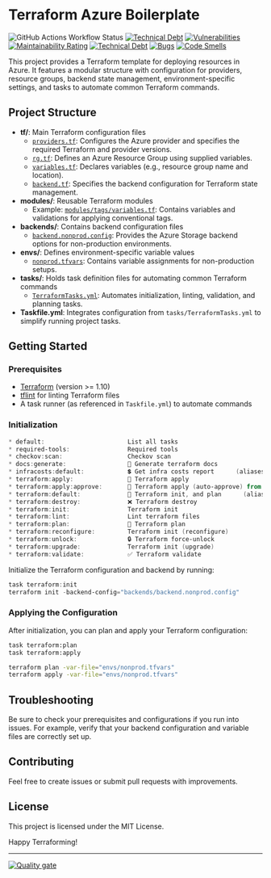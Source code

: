 # Terraform Azure Boilerplate

![GitHub Actions Workflow Status](https://img.shields.io/github/actions/workflow/status/alexandrejulien/terraform-az-boilerplate/.github%2Fworkflows%2Frelease.yml)
[![Technical Debt](https://sonarcloud.io/api/project_badges/measure?project=alexandrejulien_terraform-az-boilerplate&metric=sqale_index)](https://sonarcloud.io/summary/new_code?id=alexandrejulien_terraform-az-boilerplate)
[![Vulnerabilities](https://sonarcloud.io/api/project_badges/measure?project=alexandrejulien_terraform-az-boilerplate&metric=vulnerabilities)](https://sonarcloud.io/summary/new_code?id=alexandrejulien_terraform-az-boilerplate)
[![Maintainability Rating](https://sonarcloud.io/api/project_badges/measure?project=alexandrejulien_terraform-az-boilerplate&metric=sqale_rating)](https://sonarcloud.io/summary/new_code?id=alexandrejulien_terraform-az-boilerplate)
[![Technical Debt](https://sonarcloud.io/api/project_badges/measure?project=alexandrejulien_terraform-az-boilerplate&metric=sqale_index)](https://sonarcloud.io/summary/new_code?id=alexandrejulien_terraform-az-boilerplate)
[![Bugs](https://sonarcloud.io/api/project_badges/measure?project=alexandrejulien_terraform-az-boilerplate&metric=bugs)](https://sonarcloud.io/summary/new_code?id=alexandrejulien_terraform-az-boilerplate)
[![Code Smells](https://sonarcloud.io/api/project_badges/measure?project=alexandrejulien_terraform-az-boilerplate&metric=code_smells)](https://sonarcloud.io/summary/new_code?id=alexandrejulien_terraform-az-boilerplate)

This project provides a Terraform template for deploying resources in Azure. It features a modular structure with configuration for providers, resource groups, backend state management, environment-specific settings, and tasks to automate common Terraform commands.

## Project Structure

- **tf/**: Main Terraform configuration files
  - [`providers.tf`](d:\Dev\Github\terraform-az-boilerplate\tf\providers.tf): Configures the Azure provider and specifies the required Terraform and provider versions.
  - [`rg.tf`](d:\Dev\Github\terraform-az-boilerplate\tf\rg.tf): Defines an Azure Resource Group using supplied variables.
  - [`variables.tf`](d:\Dev\Github\terraform-az-boilerplate\tf\variables.tf): Declares variables (e.g., resource group name and location).
  - [`backend.tf`](d:\Dev\Github\terraform-az-boilerplate\tf\backend.tf): Specifies the backend configuration for Terraform state management.
- **modules/**: Reusable Terraform modules
  - Example: [`modules/tags/variables.tf`](d:\Dev\Github\terraform-az-boilerplate\modules\tags\variables.tf): Contains variables and validations for applying conventional tags.
- **backends/**: Contains backend configuration files
  - [`backend.nonprod.config`](d:\Dev\Github\terraform-az-boilerplate\backends\backend.nonprod.config): Provides the Azure Storage backend options for non-production environments.
- **envs/**: Defines environment-specific variable values
  - [`nonprod.tfvars`](d:\Dev\Github\terraform-az-boilerplate\envs\nonprod.tfvars): Contains variable assignments for non-production setups.
- **tasks/**: Holds task definition files for automating common Terraform commands
  - [`TerraformTasks.yml`](d:\Dev\Github\terraform-az-boilerplate\tasks\TerraformTasks.yml): Automates initialization, linting, validation, and planning tasks.
- **Taskfile.yml**: Integrates configuration from `tasks/TerraformTasks.yml` to simplify running project tasks.

## Getting Started

### Prerequisites

- [Terraform](https://www.terraform.io/downloads.html) (version >= 1.10)
- [tflint](https://github.com/terraform-linters/tflint) for linting Terraform files
- A task runner (as referenced in `Taskfile.yml`) to automate commands

### Initialization

```ps1
* default:                       List all tasks
* required-tools:                Required tools
* checkov:scan:                  Checkov scan
* docs:generate:                 📄 Generate terraform docs
* infracosts:default:            💲 Get infra costs report      (aliases: infracosts)
* terraform:apply:               🚀 Terraform apply
* terraform:apply:approve:       🚀 Terraform apply (auto-approve) from plan
* terraform:default:             🚀 Terraform init, and plan      (aliases: terraform)
* terraform:destroy:             ❌ Terraform destroy
* terraform:init:                Terraform init
* terraform:lint:                Lint terraform files
* terraform:plan:                🎯 Terraform plan
* terraform:reconfigure:         Terraform init (reconfigure)
* terraform:unlock:              🔒 Terraform force-unlock
* terraform:upgrade:             Terraform init (upgrade)
* terraform:validate:            ✅ Terraform validate
```

Initialize the Terraform configuration and backend by running:

```ps1
task terraform:init
terraform init -backend-config="backends/backend.nonprod.config"
```

### Applying the Configuration

After initialization, you can plan and apply your Terraform configuration:

```sh
task terraform:plan
task terraform:apply 

terraform plan -var-file="envs/nonprod.tfvars"
terraform apply -var-file="envs/nonprod.tfvars"
```

## Troubleshooting

Be sure to check your prerequisites and configurations if you run into issues. For example, verify that your backend configuration and variable files are correctly set up.

## Contributing

Feel free to create issues or submit pull requests with improvements.

## License

This project is licensed under the MIT License.

Happy Terraforming!

---
[![Quality gate](https://sonarcloud.io/api/project_badges/quality_gate?project=alexandrejulien_terraform-az-boilerplate)](https://sonarcloud.io/summary/new_code?id=alexandrejulien_terraform-az-boilerplate)